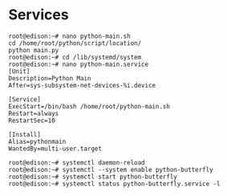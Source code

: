 Services
==


    
    root@edison:~# nano python-main.sh
    cd /home/root/python/script/location/
    python main.py
    root@edison:~# cd /lib/systemd/system
    root@edison:~# nano python-main.service
    [Unit]
    Description=Python Main
    After=sys-subsystem-net-devices-%i.device

    [Service]
    ExecStart=/bin/bash /home/root/python-main.sh
    Restart=always
    RestartSec=10 

    [Install]
    Alias=pythonmain
    WantedBy=multi-user.target
    
    root@edison:~# systemctl daemon-reload
    root@edison:~# systemctl --system enable python-butterfly
    root@edison:~# systemctl start python-butterfly
    root@edison:~# systemctl status python-butterfly.service -l

